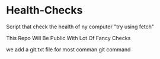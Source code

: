 # Health-Checks
Script that check the health of ny computer 
"try using fetch"

This Repo Will Be Public With Lot Of Fancy Checks

we add a git.txt file for most comman git command
